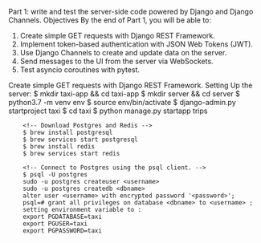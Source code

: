 Part 1: write and test the server-side code powered by Django and Django Channels.
Objectives
By the end of Part 1, you will be able to:

1. Create simple GET requests with Django REST Framework.
2. Implement token-based authentication with JSON Web Tokens (JWT).
3. Use Django Channels to create and update data on the server.
4. Send messages to the UI from the server via WebSockets.
5. Test asyncio coroutines with pytest.

Create simple GET requests with Django REST Framework.
Setting Up the server:
        <!-- Commands: -->
        $ mkdir taxi-app && cd taxi-app
        $ mkdir server && cd server
        $ python3.7 -m venv env
        $ source env/bin/activate
        $ django-admin.py startproject taxi
        $ cd taxi
        $ python manage.py startapp trips

        <!-- Download Postgres and Redis -->
        $ brew install postgresql
        $ brew services start postgresql
        $ brew install redis
        $ brew services start redis

        <!-- Connect to Postgres using the psql client. -->
        $ psql -U postgres
        sudo -u postgres createuser <username>
        sudo -u postgres createdb <dbname>
        alter user <username> with encrypted password '<password>';
        psql=# grant all privileges on database <dbname> to <username> ;
        setting environment variable to :
        export PGDATABASE=taxi
        export PGUSER=taxi
        export PGPASSWORD=taxi

